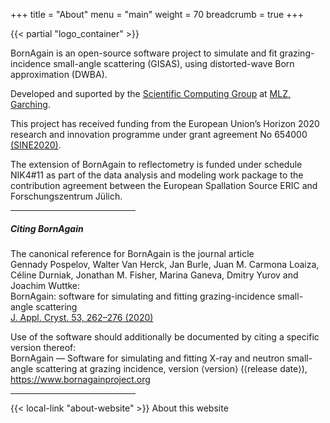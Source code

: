 +++
title = "About"
menu = "main"
weight = 70
breadcrumb = true
+++

<div class="container my-4">
{{< partial "logo_container" >}}
</div>

<div class="container page-download">
  <div class="row">
    <div class="col-lg-10 mx-auto mt-3 mb-2">
      <p class="lead">
        BornAgain is an open-source software project to simulate and fit grazing-incidence small-angle scattering (GISAS), using distorted-wave Born approximation (DWBA).</p>
      <p class="lead"> Developed and suported by the <a href="http://www.fz-juelich.de/jcns/EN/Leistungen/ScientificComputing/_node.html">Scientific Computing Group</a> at <a href="http://www.mlz-garching.de/">MLZ, Garching</a>.</p>
    </div>
  </div>
  <div class="row">
    <div class="col-lg-10 mx-auto mb-3">
      <p class="text-muted">
        This project has received funding from the European Union’s Horizon 2020 research and innovation programme under grant agreement
        No 654000 <a href="http://www.sine2020.eu/">(SINE2020)</a>.
      </p>
      <p class="text-muted">
        The extension of BornAgain to reflectometry is funded under
        schedule NIK4#11 as part of the data analysis and modeling
        work package to the contribution agreement between the
        European Spallation Source ERIC and Forschungszentrum Jülich.
      </p>
    </div>
  </div>
  <hr style="max-width: 200px;">
  <div class="row">
    <div class="col-lg-10 mx-auto">
      <p class="lead"><h5> Citing BornAgain </h5></p>
      The canonical reference for BornAgain is the journal article<br>
Gennady Pospelov, Walter Van Herck, Jan Burle, Juan M. Carmona Loaiza,
Céline Durniak, Jonathan M. Fisher, Marina Ganeva, Dmitry Yurov and
Joachim Wuttke:<br>
BornAgain: software for simulating and fitting grazing-incidence small-
angle scattering<br>
<a href="https://doi.org/10.1107/S1600576719016789">J. Appl. Cryst. 53, 262–276 (2020)</a>
</p><p>
Use of the software should additionally be documented by citing a specific version
thereof:<br>
BornAgain — Software for simulating and fitting X-ray and neutron small-
angle scattering at grazing incidence, version ⟨version⟩ (⟨release date⟩),<br>
<a href="https://www.bornagainproject.org">https://www.bornagainproject.org</a></p>
    </div>
  </div>
  <hr style="max-width: 200px;">
  <div class="row">
    <div class="col-lg-10 mx-auto mt-5">
    <p>{{< local-link "about-website" >}} About this website</p>
    </div>
  </div>
</div>
